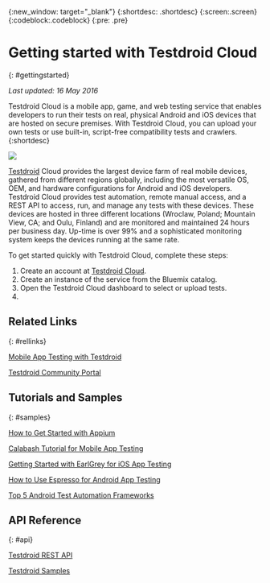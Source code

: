 
{:new_window: target="_blank"}
{:shortdesc: .shortdesc}
{:screen:.screen}
{:codeblock:.codeblock}
{:pre: .pre}

# Getting started with Testdroid Cloud
{: #gettingstarted} 

*Last updated: 16 May 2016*

Testdroid Cloud is a mobile app, game, and web testing service that enables developers to run their tests on real, physical Android and iOS devices that are hosted on secure premises. With Testdroid Cloud, you can upload your own tests or use built-in, script-free compatibility tests and crawlers.{:shortdesc}

![](http://docs.testdroid.com/assets/logos/Testdroid_CLOUD_logo-HORIZONTAL_800px.png)

[Testdroid](http://testdroid.com) Cloud provides the largest device farm of real mobile devices, gathered from different regions globally, including the most versatile OS, OEM, and hardware configurations for Android and iOS developers. Testdroid Cloud provides test automation, remote manual access, and a REST API to access, run, and manage any tests with these devices. These devices are hosted in three different locations (Wroclaw, Poland; Mountain View, CA; and Oulu, Finland) and are monitored and maintained 24 hours per business day. Up-time is over 99% and a sophisticated monitoring system keeps the devices running at the same rate. 

To get started quickly with Testdroid Cloud, complete these steps:

1. Create an account at [Testdroid Cloud](https://cloud.testdroid.com).
2. Create an instance of the service from the Bluemix catalog.
3. Open the Testdroid Cloud dashboard to select or upload tests.
4.

## Related Links
{: #rellinks}

[Mobile App Testing with Testdroid](http://testdroid.com)

[Testdroid Community Portal](http://testdroid.com/blog)

## Tutorials and Samples
{: #samples}

[How to Get Started with Appium](http://testdroid.com/news/37-things-you-should-know-about-appium)

[Calabash Tutorial for Mobile App Testing](http://testdroid.com/news/calabash-tutorial-for-mobile-app-testing)

[Getting Started with EarlGrey for iOS App Testing](http://testdroid.com/news/how-to-get-started-with-earlgrey-ios-functional-ui-testing-framework)

[How to Use Espresso for Android App Testing](http://testdroid.com/news/how-to-use-espresso-v2-0-with-testdroid-cloud-devices)

[Top 5 Android Test Automation Frameworks](http://testdroid.com/tech/top-5-android-testing-frameworks-with-examples)

## API Reference
{: #api}

[Testdroid REST API](http://docs.testdroid.com/testdroid-cloud-integration/api/)

[Testdroid Samples](https://github.com/bitbar/testdroid-samples)

